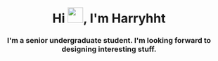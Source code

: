

<h1 align="center">Hi <a href="https://bughht.github.io"><img src="https://media.giphy.com/media/hvRJCLFzcasrR4ia7z/giphy.gif" width="35px"></a>, I'm Harryhht</h1>
<h3 align="center">I'm a senior undergraduate student. I'm looking forward to designing interesting stuff.</h3>

